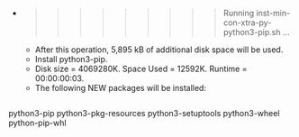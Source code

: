 * >>>>>>>>> Running inst-min-con-xtra-py-python3-pip.sh ...
  * After this operation, 5,895 kB of additional disk space will be used.
  * Install python3-pip.
  * Disk size = 4069280K. Space Used = 12592K. Runtime = 00:00:00:03.
  * The following NEW packages will be installed:
  ```bash
python3-pip python3-pkg-resources python3-setuptools python3-wheel python-pip-whl
  ```
